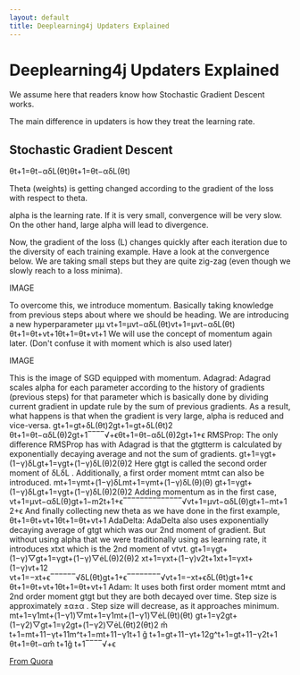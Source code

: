 ```yaml
---
layout: default
title: Deeplearning4j Updaters Explained
---
```


# Deeplearning4j Updaters Explained

We assume here that readers know how Stochastic Gradient Descent works.

The main difference in updaters is how they treat the learning rate.

## Stochastic Gradient Descent

θt+1=θt−αδL(θt)θt+1=θt−αδL(θt)

Theta (weights) is getting changed according to the gradient of the loss with respect to theta.

alpha is the learning rate. If it is very small, convergence will be very slow. On the other hand, large alpha will lead to divergence.

Now, the gradient of the loss (L) changes quickly after each iteration due to the diversity of each training example. Have a look at the convergence below. We are taking small steps but they are quite zig-zag (even though we slowly reach to a loss minima).

IMAGE

To overcome this, we introduce momentum. Basically taking knowledge from previous steps about where we should be heading. We are introducing a new hyperparameter μμ
vt+1=μvt−αδL(θt)vt+1=μvt−αδL(θt)
θt+1=θt+vt+1θt+1=θt+vt+1
We will use the concept of momentum again later.  (Don't confuse it with moment which is also used later)

IMAGE

This is the image of SGD equipped with momentum.
Adagrad:
Adagrad scales alpha for each parameter according to the history of gradients (previous steps) for that parameter which is basically done by dividing current gradient in update rule by the sum of previous gradients. As a result, what happens is that when the gradient is very large, alpha is reduced and vice-versa.
gt+1=gt+δL(θt)2gt+1=gt+δL(θt)2
θt+1=θt−αδL(θ)2gt+1‾‾‾‾√+ϵθt+1=θt−αδL(θ)2gt+1+ϵ
RMSProp:
The only difference RMSProp has with Adagrad is that the gtgtterm is calculated by exponentially decaying average and not the sum of gradients.
gt+1=γgt+(1−γ)δLgt+1=γgt+(1−γ)δL(θ)2(θ)2
Here gtgt is called the second order moment of δLδL . Additionally, a first order moment mtmt can also be introduced.
mt+1=γmt+(1−γ)δLmt+1=γmt+(1−γ)δL(θ)(θ)
gt+1=γgt+(1−γ)δLgt+1=γgt+(1−γ)δL(θ)2(θ)2
Adding momentum as in the first case,
vt+1=μvt−αδL(θ)gt+1−m2t+1+ϵ‾‾‾‾‾‾‾‾‾‾‾‾‾‾√vt+1=μvt−αδL(θ)gt+1−mt+12+ϵ
And finally collecting new theta as we have done in the first example,
θt+1=θt+vt+1θt+1=θt+vt+1
AdaDelta:
AdaDelta also uses exponentially decaying average of gtgt which was our 2nd moment of gradient. But without using alpha that we were traditionally using as learning rate, it introduces xtxt which is the 2nd moment of vtvt.
gt+1=γgt+(1−γ)▽gt+1=γgt+(1−γ)▽L(θ)2(θ)2
xt+1=γxt+(1−γ)v2t+1xt+1=γxt+(1−γ)vt+12
vt+1=−xt+ϵ‾‾‾‾‾‾√δL(θt)gt+1+ϵ‾‾‾‾‾‾‾‾√vt+1=−xt+ϵδL(θt)gt+1+ϵ
θt+1=θt+vt+1θt+1=θt+vt+1
Adam:
It uses both first order moment mtmt and 2nd order moment gtgt but they are both decayed over time. Step size is approximately ±α±α . Step size will decrease, as it approaches minimum.
mt+1=γ1mt+(1−γ1)▽mt+1=γ1mt+(1−γ1)▽L(θt)(θt)
gt+1=γ2gt+(1−γ2)▽gt+1=γ2gt+(1−γ2)▽L(θt)2(θt)2
m̂ t+1=mt+11−γt+11m^t+1=mt+11−γ1t+1
ĝ t+1=gt+11−γt+12g^t+1=gt+11−γ2t+1
θt+1=θt−αm̂ t+1ĝ t+1‾‾‾‾√+ϵ

[From Quora](https://www.quora.com/What-are-differences-between-update-rules-like-AdaDelta-RMSProp-AdaGrad-and-AdaM/answer/Rajarshee-Mitra?srid=Xs23&share=bc33d009)
